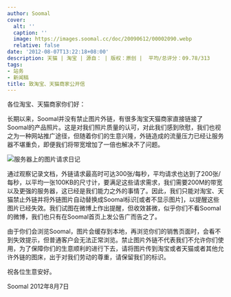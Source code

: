 ```yaml
---
author: Soomal
cover:
  alt: ''
  caption: ''
  image: https://images.soomal.cc/doc/20090612/00002090.webp
  relative: false
date: '2012-08-07T13:22:18+08:00'
description: 天猫 | 淘宝 | 源自： | 版权：原创 |  平均/总评分：09.78/313
tags:
- 站务
- 新闻稿
title: 致淘宝、天猫商家公开信
---
```


各位淘宝、天猫商家你们好：



长期以来，Soomal并没有禁止图片外链，有很多淘宝天猫商家直接链接了Soomal的产品照片。这是对我们照片质量的认可，对此我们感到欣慰，我们也视之为一种网站推广途径，但随着你们的生意兴隆，外链造成的流量压力已经让服务器不堪重负，即便我们将带宽增加了一倍也解决不了问题。



![服务器上的图片请求日记](https://images.soomal.cc/doc/20120807/00021796.webp)



通过观察记录文档，外链请求最高时可达300张/每秒，平均请求也达到了200张/每秒，以平均一张100KB的尺寸计，要满足这些请求需求，我们需要200M的带宽以及更强的服务器，这已经是我们能力之外的事情了。因此，我们只能对淘宝、天猫禁止外链并将外链图片自动替换成Soomal标识[或者不显示图片]，以提醒这些图片已经失效。我们试图在微博上作出提醒，但收效甚微，似乎你们不看Soomal的微博，我们也只有在Soomal首页上发公告广而告之了。



由于你们会浏览Soomal，图片会缓存到本地，再浏览你们的销售页面时，会看不到失效提示，但普通客户会无法正常浏览。禁止图片外链不代表我们不允许你们使用，为了保障你们的生意顺利的进行下去，请将图片传到淘宝或者天猫或者其他允许外链的图床，出于对我们劳动的尊重，请保留我们的标识。



祝各位生意安好。



Soomal
2012年8月7日